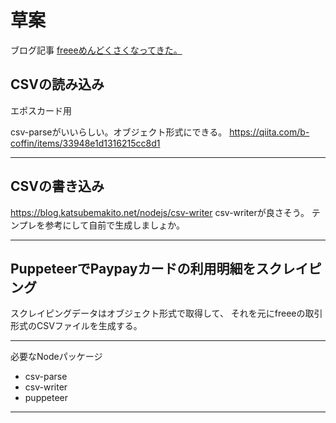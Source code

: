 # 草案

ブログ記事
[freeeめんどくさくなってきた。](https://haruop.hatenadiary.jp/entry/2022/09/14/041324)

## CSVの読み込み

エポスカード用

csv-parseがいいらしい。オブジェクト形式にできる。
https://qiita.com/b-coffin/items/33948e1d1316215cc8d1

---

## CSVの書き込み

https://blog.katsubemakito.net/nodejs/csv-writer
csv-writerが良さそう。
テンプレを参考にして自前で生成しましょか。

---

## PuppeteerでPaypayカードの利用明細をスクレイピング

スクレイピングデータはオブジェクト形式で取得して、
それを元にfreeeの取引形式のCSVファイルを生成する。

---

必要なNodeパッケージ

- csv-parse
- csv-writer
- puppeteer

---
